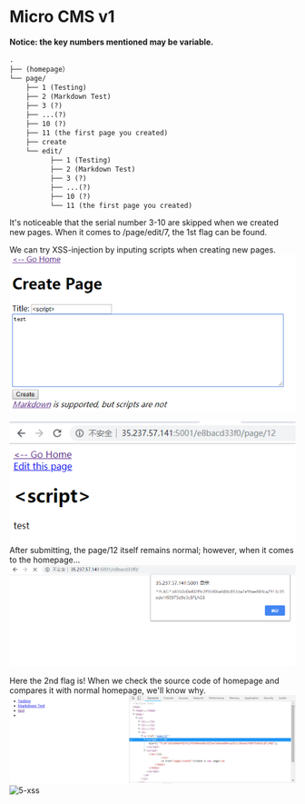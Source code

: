 # Micro CMS v1

<b>Notice: the key numbers mentioned may be variable.</b>

```
.
├── (homepage）
└── page/
    ├── 1 (Testing)
    ├── 2 (Markdown Test)
    ├── 3 (?)
    ├── ...(?)
    ├── 10 (?)
    ├── 11 (the first page you created)
    ├── create
    └── edit/
          ├── 1 (Testing)
          ├── 2 (Markdown Test)
          ├── 3 (?)
          ├── ...(?)
          ├── 10 (?)
          └── 11 (the first page you created)        
```
It's noticeable that the serial number 3-10 are skipped when we created new pages.
When it comes to /page/edit/7, the 1st flag can be found.

We can try XSS-injection by inputing scripts when creating new pages.
![1-xss](img/1-XSS.png)

![2-xss](img/2-XSS.png)
After submitting, the page/12 itself remains normal; however, when it comes to the homepage...
![3-xss](img/3-XSS.png)

Here the 2nd flag is!
When we check the source code of homepage and compares it with normal homepage, we'll know why.
![4-xss](img/4-XSS.png)
![5-xss](img/5-XSS.png)
